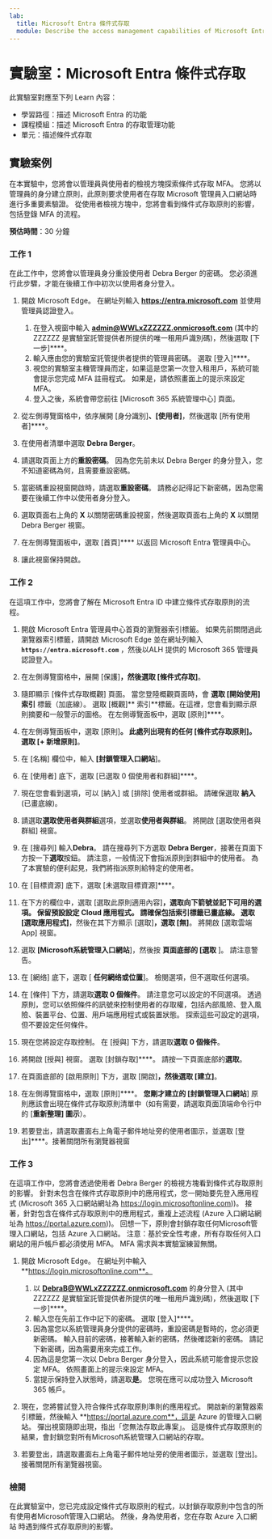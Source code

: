 ```yaml
---
lab:
  title: Microsoft Entra 條件式存取
  module: Describe the access management capabilities of Microsoft Entra
---
```


# 實驗室：Microsoft Entra 條件式存取

此實驗室對應至下列 Learn 內容：

- 學習路徑：描述 Microsoft Entra 的功能
- 課程模組：描述 Microsoft Entra 的存取管理功能
- 單元：描述條件式存取

## 實驗案例

在本實驗中，您將會以管理員與使用者的檢視方塊探索條件式存取 MFA。  您將以管理員的身分建立原則，此原則要求使用者在存取 Microsoft 管理員入口網站時進行多重要素驗證。  從使用者檢視方塊中，您將會看到條件式存取原則的影響，包括登錄 MFA 的流程。

**預估時間**：30 分鐘

### 工作 1

在此工作中，您將會以管理員身分重設使用者 Debra Berger 的密碼。  您必須進行此步驟，才能在後續工作中初次以使用者身分登入。

1. 開啟 Microsoft Edge。  在網址列輸入 **https://entra.microsoft.com** 並使用管理員認證登入。
    1. 在登入視窗中輸入 **admin@WWLxZZZZZZ.onmicrosoft.com** (其中的 ZZZZZZ  是實驗室託管提供者所提供的唯一租用戶識別碼)，然後選取 [下一步]****。
    1. 輸入應由您的實驗室託管提供者提供的管理員密碼。 選取 [登入]****。
    1. 視您的實驗室主機管理員而定，如果這是您第一次登入租用戶，系統可能會提示您完成 MFA 註冊程式。 如果是，請依照畫面上的提示來設定 MFA。
    1. 登入之後，系統會帶您前往 [Microsoft 365 系統管理中心] 頁面。

1. 從左側導覽窗格中，依序展開 [身分識別]****、[使用者]****，然後選取 [所有使用者]****。

1. 在使用者清單中選取 **Debra Berger**。

1. 請選取頁面上方的**重設密碼**。 因為您先前未以 Debra Berger 的身分登入，您不知道密碼為何，且需要重設密碼。

1. 當密碼重設視窗開啟時，請選取**重設密碼**。  請務必記得記下新密碼，因為您需要在後續工作中以使用者身分登入。

1. 選取頁面右上角的 **X** 以關閉密碼重設視窗，然後選取頁面右上角的 **X** 以關閉 Debra Berger 視窗。

1. 在左側導覽面板中，選取 [首頁]**** 以返回 Microsoft Entra 管理員中心。

1. 讓此視窗保持開啟。

### 工作 2

在這項工作中，您將會了解在 Microsoft Entra ID 中建立條件式存取原則的流程。

1. 開啟 Microsoft Entra 管理員中心首頁的瀏覽器索引標籤。   如果先前關閉過此瀏覽器索引標籤，請開啟 Microsoft Edge 並在網址列輸入 **`https://entra.microsoft.com`** ，然後以ALH 提供的 Microsoft 365 管理員認證登入。

1. 在左側導覽窗格中，展開 [保護]****，然後選取 [條件式存取]****。

1. 隨即顯示 [條件式存取概觀] 頁面。 當您登陸概觀頁面時，會 **選取 [開始使用] 索引** 標籤（加底線）。 選取 [概觀]** 索引**標籤。在這裡，您會看到顯示原則摘要和一般警示的圖格。  在左側導覽面板中，選取 [原則]****。

1. 在左側導覽面板中，選取 [原則]****。 此處列出現有的任何 [條件式存取原則]。 選取 [+ 新增原則]****。

1. 在 [名稱] 欄位中，輸入 **[封鎖管理入口網站**]。

1. 在 [使用者] 底下，選取 [已選取 0 個使用者和群組]****。

1. 現在您會看到選項，可以 [納入] 或 [排除] 使用者或群組。  請確保選取 **納入** (已畫底線)。

1. 請選取**選取使用者與群組**選項，並選取**使用者與群組**。  將開啟 [選取使用者與群組] 視窗。  

1. 在 [搜尋列] 輸入**Debra**。  請在搜尋列下方選取 **Debra Berger**，接著在頁面下方按一下**選取**按鈕。  請注意，一般情況下會指派原則到群組中的使用者。  為了本實驗的便利起見，我們將指派原則給特定的使用者。

1. 在 [目標資源] 底下，選取 [未選取目標資源]****。

1. 在下方的欄位中，選取 [選取此原則適用內容]****，選取向下箭號並記下可用的選項。  保留預設設定 **Cloud 應用程式**。  請確保**包括**索引標籤已畫底線。  選取 [選取應用程式]****，然後在其下方顯示 [選取]****，選取 [無]****。  將開啟 [選取雲端 App] 視窗。

1. 選取 **[Microsoft系統管理入口網站**]，然後按 **頁面底部的 [選取** ]。  請注意警告。  

1. 在 [網络] 底下，選取 [ **任何網络或位置**]。  檢閱選項，但不選取任何選項。

1. 在 [條件] 下方，請選取**選取 0 個條件**。  請注意您可以設定的不同選項。  透過原則，您可以依照條件的訊號來控制使用者的存取權，包括內部風險、登入風險、裝置平台、位置、用戶端應用程式或裝置狀態。  探索這些可設定的選項，但不要設定任何條件。

1. 現在您將設定存取控制。  在 [授與] 下方，請選取**選取 0 個條件**。

1. 將開啟 [授與] 視窗。  選取 [封鎖存取]****。 請按一下頁面底部的**選取**。

1. 在頁面底部的 [啟用原則] 下方，選取 [開啟]****，然後選取 [建立]****。

1. 在左側導覽窗格中，選取 [原則]****。 **您剛才建立的 [封鎖管理入口網站**] 原則應該會出現在條件式存取原則清單中（如有需要，請選取頁面頂端命令行中的 [**重新整理] 圖示**）。

1. 若要登出，請選取畫面右上角電子郵件地址旁的使用者圖示，並選取 [登出]****。接著關閉所有瀏覽器視窗

### 工作 3

在這項工作中，您將會透過使用者 Debra Berger 的檢視方塊看到條件式存取原則的影響。 針對未包含在條件式存取原則中的應用程式，您一開始要先登入應用程式 (Microsoft 365 入口網站網址為 https://login.microsoftonline.com))。  接著，針對包含在條件式存取原則中的應用程式，重複上述流程 (Azure 入口網站網址為 https://portal.azure.com))。  回想一下，原則會封鎖存取任何Microsoft管理入口網站，包括 Azure 入口網站。  注意：基於安全性考慮，所有存取任何入口網站的用戶帳戶都必須使用 MFA。  MFA 需求與本實驗室練習無關。

1. 開啟 Microsoft Edge。  在網址列中輸入 **https://login.microsoftonline.com**。
    1. 以 **DebraB@WWLxZZZZZZ.onmicrosoft.com** 的身分登入 (其中 ZZZZZZ 是實驗室託管提供者所提供的唯一租用戶識別碼)，然後選取 [下一步]****。
    1. 輸入您在先前工作中記下的密碼。 選取 [登入]****。
    1. 因為當您以系統管理員身分提供的密碼時，重設密碼是暫時的，您必須更新密碼。 輸入目前的密碼，接著輸入新的密碼，然後確認新的密碼。  請記下新密碼，因為需要用來完成工作。
    1. 因為這是您第一次以 Debra Berger 身分登入，因此系統可能會提示您設定 MFA。 依照畫面上的提示來設定 MFA。
    1. 當提示保持登入狀態時，請選取**是**。  您現在應可以成功登入 Microsoft 365 帳戶。

1. 現在，您將嘗試登入符合條件式存取原則準則的應用程式。 開啟新的瀏覽器索引標籤，然後輸入 **https://portal.azure.com**，這是 Azure 的管理入口網站。  彈出視窗隨即出現，指出「您無法存取此專案」。  這是條件式存取原則的結果，會封鎖您對所有Microsoft系統管理入口網站的存取。

1. 若要登出，請選取畫面右上角電子郵件地址旁的使用者圖示，並選取 [登出]。接著關閉所有瀏覽器視窗。

### 檢閱

在此實驗室中，您已完成設定條件式存取原則的程式，以封鎖存取原則中包含的所有使用者Microsoft管理入口網站。  然後，身為使用者，您在存取 Azure 入口網站 時遇到條件式存取原則的影響。
